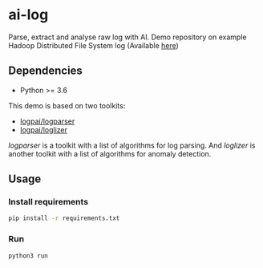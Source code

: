 # ai-log
Parse, extract and analyse raw log with AI. Demo repository on example Hadoop Distributed File System log (Available [here](https://github.com/logpai/loghub/tree/master/HDFS))

## Dependencies

- Python >= 3.6

This demo is based on two toolkits:
- [logpai/logparser](https://github.com/logpai/logparser/tree/dev)
- [logpai/loglizer](https://github.com/logpai/loglizer)

_logparser_ is a toolkit with a list of algorithms for log parsing. And _loglizer_ is another toolkit with a list of algorithms for anomaly detection.

## Usage

### Install requirements
```bash
pip install -r requirements.txt
```
### Run
```bash
python3 run
